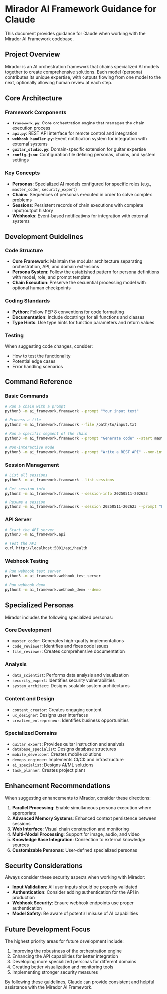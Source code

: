 # Mirador AI Framework Guidance for Claude

This document provides guidance for Claude when working with the Mirador AI Framework codebase.

## Project Overview

Mirador is an AI orchestration framework that chains specialized AI models together to create comprehensive solutions. Each model (persona) contributes its unique expertise, with outputs flowing from one model to the next, optionally allowing human review at each step.

## Core Architecture

### Framework Components

- **`framework.py`**: Core orchestration engine that manages the chain execution process
- **`api.py`**: REST API interface for remote control and integration
- **`webhook_handler.py`**: Event notification system for integration with external systems
- **`guitar_studio.py`**: Domain-specific extension for guitar expertise
- **`config.json`**: Configuration file defining personas, chains, and system settings

### Key Concepts

- **Personas**: Specialized AI models configured for specific roles (e.g., `master_coder`, `security_expert`)
- **Chains**: Sequences of personas executed in order to solve complex problems
- **Sessions**: Persistent records of chain executions with complete input/output history
- **Webhooks**: Event-based notifications for integration with external systems

## Development Guidelines

### Code Structure

- **Core Framework**: Maintain the modular architecture separating orchestration, API, and domain extensions
- **Persona System**: Follow the established pattern for persona definitions with model, role, and prompt template
- **Chain Execution**: Preserve the sequential processing model with optional human checkpoints

### Coding Standards

- **Python**: Follow PEP 8 conventions for code formatting
- **Documentation**: Include docstrings for all functions and classes
- **Type Hints**: Use type hints for function parameters and return values

### Testing

When suggesting code changes, consider:
- How to test the functionality
- Potential edge cases
- Error handling scenarios

## Command Reference

### Basic Commands

```bash
# Run a chain with a prompt
python3 -m ai_framework.framework --prompt "Your input text"

# Process a file
python3 -m ai_framework.framework --file /path/to/input.txt

# Run a specific segment of the chain
python3 -m ai_framework.framework --prompt "Generate code" --start master_coder --end code_reviewer

# Non-interactive mode
python3 -m ai_framework.framework --prompt "Write a REST API" --non-interactive
```

### Session Management

```bash
# List all sessions
python3 -m ai_framework.framework --list-sessions

# Get session info
python3 -m ai_framework.framework --session-info 20250511-202623

# Resume a session
python3 -m ai_framework.framework --session 20250511-202623 --prompt "Extend this implementation"
```

### API Server

```bash
# Start the API server
python3 -m ai_framework.api

# Test the API
curl http://localhost:5001/api/health
```

### Webhook Testing

```bash
# Run webhook test server
python3 -m ai_framework.webhook_test_server

# Run webhook demo
python3 -m ai_framework.webhook_demo --demo
```

## Specialized Personas

Mirador includes the following specialized personas:

### Core Development
- `master_coder`: Generates high-quality implementations
- `code_reviewer`: Identifies and fixes code issues
- `file_reviewer`: Creates comprehensive documentation

### Analysis
- `data_scientist`: Performs data analysis and visualization
- `security_expert`: Identifies security vulnerabilities
- `system_architect`: Designs scalable system architectures

### Content and Design
- `content_creator`: Creates engaging content
- `ux_designer`: Designs user interfaces
- `creative_entrepreneur`: Identifies business opportunities

### Specialized Domains
- `guitar_expert`: Provides guitar instruction and analysis
- `database_specialist`: Designs database structures
- `mobile_developer`: Creates mobile solutions
- `devops_engineer`: Implements CI/CD and infrastructure
- `ai_specialist`: Designs AI/ML solutions
- `task_planner`: Creates project plans

## Enhancement Recommendations

When suggesting enhancements to Mirador, consider these directions:

1. **Parallel Processing**: Enable simultaneous persona execution where appropriate
2. **Advanced Memory Systems**: Enhanced context persistence between sessions
3. **Web Interface**: Visual chain construction and monitoring
4. **Multi-Modal Processing**: Support for image, audio, and video
5. **Knowledge Base Integration**: Connection to external knowledge sources
6. **Customizable Personas**: User-defined specialized personas

## Security Considerations

Always consider these security aspects when working with Mirador:

- **Input Validation**: All user inputs should be properly validated
- **Authentication**: Consider adding authentication for the API in production
- **Webhook Security**: Ensure webhook endpoints use proper authentication
- **Model Safety**: Be aware of potential misuse of AI capabilities

## Future Development Focus

The highest priority areas for future development include:

1. Improving the robustness of the orchestration engine
2. Enhancing the API capabilities for better integration
3. Developing more specialized personas for different domains
4. Creating better visualization and monitoring tools
5. Implementing stronger security measures

By following these guidelines, Claude can provide consistent and helpful assistance with the Mirador AI Framework.